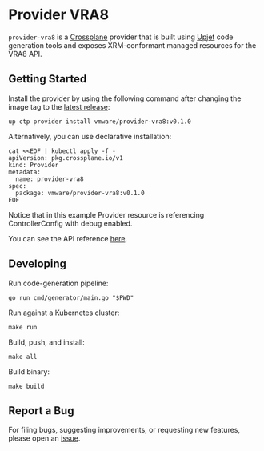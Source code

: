 # Provider VRA8

`provider-vra8` is a [Crossplane](https://crossplane.io/) provider that
is built using [Upjet](https://github.com/crossplane/upjet) code
generation tools and exposes XRM-conformant managed resources for the
VRA8 API.

## Getting Started

Install the provider by using the following command after changing the image tag
to the [latest release](https://marketplace.upbound.io/providers/vmware/provider-vra8):
```
up ctp provider install vmware/provider-vra8:v0.1.0
```

Alternatively, you can use declarative installation:
```
cat <<EOF | kubectl apply -f -
apiVersion: pkg.crossplane.io/v1
kind: Provider
metadata:
  name: provider-vra8
spec:
  package: vmware/provider-vra8:v0.1.0
EOF
```

Notice that in this example Provider resource is referencing ControllerConfig with debug enabled.

You can see the API reference [here](https://doc.crds.dev/github.com/vmware/provider-vra8).

## Developing

Run code-generation pipeline:
```console
go run cmd/generator/main.go "$PWD"
```

Run against a Kubernetes cluster:

```console
make run
```

Build, push, and install:

```console
make all
```

Build binary:

```console
make build
```

## Report a Bug

For filing bugs, suggesting improvements, or requesting new features, please
open an [issue](https://github.com/vmware/provider-vra8/issues).
